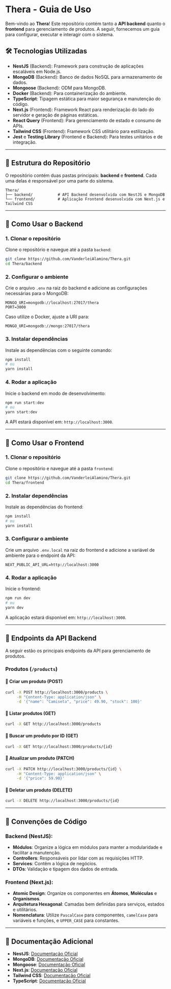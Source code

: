 # Thera - Guia de Uso

Bem-vindo ao **Thera**! Este repositório contém tanto a **API backend** quanto o **frontend** para gerenciamento de produtos. A seguir, fornecemos um guia para configurar, executar e interagir com o sistema.

## 🛠️ Tecnologias Utilizadas

- **NestJS** (Backend): Framework para construção de aplicações escaláveis em Node.js.
- **MongoDB** (Backend): Banco de dados NoSQL para armazenamento de dados.
- **Mongoose** (Backend): ODM para MongoDB.
- **Docker** (Backend): Para containerização do ambiente.
- **TypeScript**: Tipagem estática para maior segurança e manutenção do código.
- **Next.js** (Frontend): Framework React para renderização do lado do servidor e geração de páginas estáticas.
- **React Query** (Frontend): Para gerenciamento de estado e consumo de APIs.
- **Tailwind CSS** (Frontend): Framework CSS utilitário para estilização.
- **Jest** e **Testing Library** (Frontend e Backend): Para testes unitários e de integração.

---

## 🔧 Estrutura do Repositório

O repositório contém duas pastas principais: **backend** e **frontend**. Cada uma delas é responsável por uma parte do sistema.

```
Thera/
├── backend/           # API Backend desenvolvida com NestJS e MongoDB
└── frontend/          # Aplicação Frontend desenvolvida com Next.js e Tailwind CSS
```

---

## 📂 Como Usar o Backend

### 1. Clonar o repositório

Clone o repositório e navegue até a pasta `backend`:

```bash
git clone https://github.com/VanderleiAlamino/Thera.git
cd Thera/backend
```

### 2. Configurar o ambiente

Crie o arquivo `.env` na raiz do backend e adicione as configurações necessárias para o MongoDB:

```env
MONGO_URI=mongodb://localhost:27017/thera
PORT=3000
```

Caso utilize o Docker, ajuste a URI para:

```env
MONGO_URI=mongodb://mongo:27017/thera
```

### 3. Instalar dependências

Instale as dependências com o seguinte comando:

```bash
npm install
# ou
yarn install
```

### 4. Rodar a aplicação

Inicie o backend em modo de desenvolvimento:

```bash
npm run start:dev
# ou
yarn start:dev
```

A API estará disponível em: `http://localhost:3000`.

---

## 📂 Como Usar o Frontend

### 1. Clonar o repositório

Clone o repositório e navegue até a pasta `frontend`:

```bash
git clone https://github.com/VanderleiAlamino/Thera.git
cd Thera/frontend
```

### 2. Instalar dependências

Instale as dependências do frontend:

```bash
npm install
# ou
yarn install
```

### 3. Configurar o ambiente

Crie um arquivo `.env.local` na raiz do frontend e adicione a variável de ambiente para o endpoint da API:

```env
NEXT_PUBLIC_API_URL=http://localhost:3000
```

### 4. Rodar a aplicação

Inicie o frontend:

```bash
npm run dev
# ou
yarn dev
```

A aplicação estará disponível em: `http://localhost:3000`.

---

## 📌 Endpoints da API Backend

A seguir estão os principais endpoints da API para gerenciamento de produtos.

### **Produtos (`/products`)**

#### 🔹 Criar um produto (POST)
```sh
curl -X POST http://localhost:3000/products \
     -H "Content-Type: application/json" \
     -d '{"name": "Camiseta", "price": 49.90, "stock": 100}'
```

#### 🔹 Listar produtos (GET)
```sh
curl -X GET http://localhost:3000/products
```

#### 🔹 Buscar um produto por ID (GET)
```sh
curl -X GET http://localhost:3000/products/{id}
```

#### 🔹 Atualizar um produto (PATCH)
```sh
curl -X PATCH http://localhost:3000/products/{id} \
     -H "Content-Type: application/json" \
     -d '{"price": 59.90}'
```

#### 🔹 Deletar um produto (DELETE)
```sh
curl -X DELETE http://localhost:3000/products/{id}
```

---

## 📝 Convenções de Código

### Backend (NestJS):
- **Módulos**: Organize a lógica em módulos para manter a modularidade e facilitar a manutenção.
- **Controllers**: Responsáveis por lidar com as requisições HTTP.
- **Services**: Contêm a lógica de negócios.
- **DTOs**: Validação e tipagem dos dados de entrada.

### Frontend (Next.js):
- **Atomic Design**: Organize os componentes em **Átomos**, **Moléculas** e **Organismos**.
- **Arquitetura Hexagonal**: Camadas bem definidas para serviços, estados e utilitários.
- **Nomenclatura**: Utilize `PascalCase` para componentes, `camelCase` para variáveis e funções, e `UPPER_CASE` para constantes.

---

## 📄 Documentação Adicional

- **NestJS**: [Documentação Oficial](https://docs.nestjs.com/)
- **MongoDB**: [Documentação Oficial](https://www.mongodb.com/docs/)
- **Mongoose**: [Documentação Oficial](https://mongoosejs.com/docs/)
- **Next.js**: [Documentação Oficial](https://nextjs.org/docs)
- **Tailwind CSS**: [Documentação Oficial](https://tailwindcss.com/docs)
- **TypeScript**: [Documentação Oficial](https://www.typescriptlang.org/docs/)
